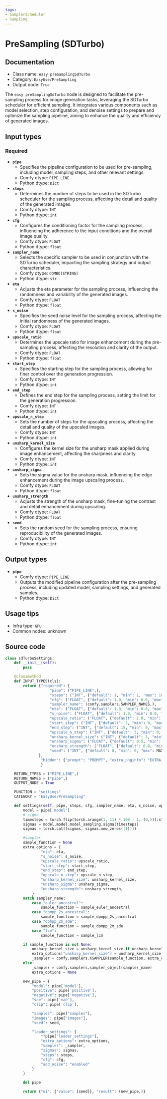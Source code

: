 ```yaml
---
tags:
- SamplerScheduler
- Sampling
---
```


# PreSampling (SDTurbo)
## Documentation
- Class name: `easy preSamplingSdTurbo`
- Category: `EasyUse/PreSampling`
- Output node: `True`

The `easy preSamplingSdTurbo` node is designed to facilitate the pre-sampling process for image generation tasks, leveraging the SDTurbo scheduler for efficient sampling. It integrates various components such as model selection, step configuration, and denoise settings to prepare and optimize the sampling pipeline, aiming to enhance the quality and efficiency of generated images.
## Input types
### Required
- **`pipe`**
    - Specifies the pipeline configuration to be used for pre-sampling, including model, sampling steps, and other relevant settings.
    - Comfy dtype: `PIPE_LINE`
    - Python dtype: `Dict`
- **`steps`**
    - Determines the number of steps to be used in the SDTurbo scheduler for the sampling process, affecting the detail and quality of the generated images.
    - Comfy dtype: `INT`
    - Python dtype: `int`
- **`cfg`**
    - Configures the conditioning factor for the sampling process, influencing the adherence to the input conditions and the overall image quality.
    - Comfy dtype: `FLOAT`
    - Python dtype: `float`
- **`sampler_name`**
    - Selects the specific sampler to be used in conjunction with the SDTurbo scheduler, impacting the sampling strategy and output characteristics.
    - Comfy dtype: `COMBO[STRING]`
    - Python dtype: `str`
- **`eta`**
    - Adjusts the eta parameter for the sampling process, influencing the randomness and variability of the generated images.
    - Comfy dtype: `FLOAT`
    - Python dtype: `float`
- **`s_noise`**
    - Specifies the seed noise level for the sampling process, affecting the initial randomness of the generated images.
    - Comfy dtype: `FLOAT`
    - Python dtype: `float`
- **`upscale_ratio`**
    - Determines the upscale ratio for image enhancement during the pre-sampling process, affecting the resolution and clarity of the output.
    - Comfy dtype: `FLOAT`
    - Python dtype: `float`
- **`start_step`**
    - Specifies the starting step for the sampling process, allowing for finer control over the generation progression.
    - Comfy dtype: `INT`
    - Python dtype: `int`
- **`end_step`**
    - Defines the end step for the sampling process, setting the limit for the generation progression.
    - Comfy dtype: `INT`
    - Python dtype: `int`
- **`upscale_n_step`**
    - Sets the number of steps for the upscaling process, affecting the detail and quality of the upscaled images.
    - Comfy dtype: `INT`
    - Python dtype: `int`
- **`unsharp_kernel_size`**
    - Configures the kernel size for the unsharp mask applied during image enhancement, affecting the sharpness and clarity.
    - Comfy dtype: `INT`
    - Python dtype: `int`
- **`unsharp_sigma`**
    - Sets the sigma value for the unsharp mask, influencing the edge enhancement during the image upscaling process.
    - Comfy dtype: `FLOAT`
    - Python dtype: `float`
- **`unsharp_strength`**
    - Adjusts the strength of the unsharp mask, fine-tuning the contrast and detail enhancement during upscaling.
    - Comfy dtype: `FLOAT`
    - Python dtype: `float`
- **`seed`**
    - Sets the random seed for the sampling process, ensuring reproducibility of the generated images.
    - Comfy dtype: `INT`
    - Python dtype: `int`
## Output types
- **`pipe`**
    - Comfy dtype: `PIPE_LINE`
    - Outputs the modified pipeline configuration after the pre-sampling process, including updated model, sampling settings, and generated samples.
    - Python dtype: `Dict`
## Usage tips
- Infra type: `GPU`
- Common nodes: unknown


## Source code
```python
class sdTurboSettings:
    def __init__(self):
        pass

    @classmethod
    def INPUT_TYPES(cls):
        return {"required": {
                    "pipe": ("PIPE_LINE",),
                    "steps": ("INT", {"default": 1, "min": 1, "max": 10}),
                    "cfg": ("FLOAT", {"default": 1.0, "min": 0.0, "max": 100.0}),
                    "sampler_name": (comfy.samplers.SAMPLER_NAMES,),
                    "eta": ("FLOAT", {"default": 1.0, "min": 0.0, "max": 10.0, "step": 0.01, "round": False}),
                    "s_noise": ("FLOAT", {"default": 1.0, "min": 0.0, "max": 10.0, "step": 0.01, "round": False}),
                    "upscale_ratio": ("FLOAT", {"default": 2.0, "min": 0.0, "max": 16.0, "step": 0.01, "round": False}),
                    "start_step": ("INT", {"default": 5, "min": 0, "max": 1000, "step": 1}),
                    "end_step": ("INT", {"default": 15, "min": 0, "max": 1000, "step": 1}),
                    "upscale_n_step": ("INT", {"default": 3, "min": 0, "max": 1000, "step": 1}),
                    "unsharp_kernel_size": ("INT", {"default": 3, "min": 1, "max": 21, "step": 1}),
                    "unsharp_sigma": ("FLOAT", {"default": 0.5, "min": 0.0, "max": 10.0, "step": 0.01, "round": False}),
                    "unsharp_strength": ("FLOAT", {"default": 0.0, "min": 0.0, "max": 10.0, "step": 0.01, "round": False}),
                    "seed": ("INT", {"default": 0, "min": 0, "max": MAX_SEED_NUM}),
               },
                "hidden": {"prompt": "PROMPT", "extra_pnginfo": "EXTRA_PNGINFO", "my_unique_id": "UNIQUE_ID"},
                }

    RETURN_TYPES = ("PIPE_LINE",)
    RETURN_NAMES = ("pipe",)
    OUTPUT_NODE = True

    FUNCTION = "settings"
    CATEGORY = "EasyUse/PreSampling"

    def settings(self, pipe, steps, cfg, sampler_name, eta, s_noise, upscale_ratio, start_step, end_step, upscale_n_step, unsharp_kernel_size, unsharp_sigma, unsharp_strength, seed, prompt=None, extra_pnginfo=None, my_unique_id=None):
        model = pipe['model']
        # sigma
        timesteps = torch.flip(torch.arange(1, 11) * 100 - 1, (0,))[:steps]
        sigmas = model.model.model_sampling.sigma(timesteps)
        sigmas = torch.cat([sigmas, sigmas.new_zeros([1])])

        #sampler
        sample_function = None
        extra_options = {
                "eta": eta,
                "s_noise": s_noise,
                "upscale_ratio": upscale_ratio,
                "start_step": start_step,
                "end_step": end_step,
                "upscale_n_step": upscale_n_step,
                "unsharp_kernel_size": unsharp_kernel_size,
                "unsharp_sigma": unsharp_sigma,
                "unsharp_strength": unsharp_strength,
            }
        match sampler_name:
            case "euler_ancestral":
                sample_function = sample_euler_ancestral
            case "dpmpp_2s_ancestral":
                sample_function = sample_dpmpp_2s_ancestral
            case "dpmpp_2m_sde":
                sample_function = sample_dpmpp_2m_sde
            case "lcm":
                sample_function = sample_lcm

        if sample_function is not None:
            unsharp_kernel_size = unsharp_kernel_size if unsharp_kernel_size % 2 == 1 else unsharp_kernel_size + 1
            extra_options["unsharp_kernel_size"] = unsharp_kernel_size
            _sampler = comfy.samplers.KSAMPLER(sample_function, extra_options)
        else:
            _sampler = comfy.samplers.sampler_object(sampler_name)
            extra_options = None

        new_pipe = {
            "model": pipe['model'],
            "positive": pipe['positive'],
            "negative": pipe['negative'],
            "vae": pipe['vae'],
            "clip": pipe['clip'],

            "samples": pipe["samples"],
            "images": pipe["images"],
            "seed": seed,

            "loader_settings": {
                **pipe["loader_settings"],
                "extra_options": extra_options,
                "sampler": _sampler,
                "sigmas": sigmas,
                "steps": steps,
                "cfg": cfg,
                "add_noise": "enabled"
            }
        }

        del pipe

        return {"ui": {"value": [seed]}, "result": (new_pipe,)}

```
